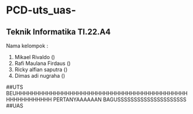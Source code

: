 # PCD-uts_uas-
Teknik Informatika
TI.22.A4
------------------------
Nama kelompok :
1. Mikael Rivaldo ()
2. Rafi Maulana Firdaus ()
3. Ricky alfian saputra ()
4. Dimas adi nugraha ()

##UTS
BEUHHHHHHHHHHHHHHHHHHHHHHHHHHHHHHHHHHHHHHHHHHHHHHHHHHHHHHHHH PERTANYAAAAAAN BAGUSSSSSSSSSSSSSSSSSSSSS
##UAS
